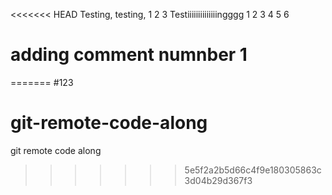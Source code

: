 <<<<<<< HEAD
Testing, testing, 1 2 3
Testiiiiiiiiiiiiiingggg
1          2          3 4 5 6
# adding comment numnber 1
=======
#123
# git-remote-code-along
git remote code along
>>>>>>> 5e5f2a2b5d66c4f9e180305863c3d04b29d367f3

